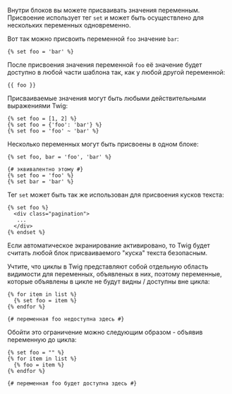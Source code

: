 Внутри блоков вы можете присваивать значения переменным. Присвоение использует тег ```set``` и может быть осуществлено для нескольких переменных одновременно.

Вот так можно присвоить переменной ```foo``` значение ```bar```:

```twig
{% set foo = 'bar' %}
```

После присвоения значения переменной ```foo``` её значение будет доступно в любой части шаблона так, как у любой другой переменной:

```twig
{{ foo }}
```

Присваиваемые значения могут быть любыми действительными выражениями Twig:

```twig
{% set foo = [1, 2] %}
{% set foo = {'foo': 'bar'} %}
{% set foo = 'foo' ~ 'bar' %}
```

Несколько переменных могут быть присвоены в одном блоке:

```twig
{% set foo, bar = 'foo', 'bar' %}

{# эквивалентно этому #}
{% set foo = 'foo' %}
{% set bar = 'bar' %}
```

Тег ```set``` может быть так же использован для присвоения кусков текста:

```twig
{% set foo %}
  <div class="pagination">
   ...
  </div>
{% endset %}
```

Если автоматическое экранирование активировано, то Twig будет считать любой блок присваиваемого "куска" текста безопасным. 

Учтите, что циклы в Twig представляют собой отдельную область видимости для переменных, объявленых в них, поэтому переменные, которые объявлены в цикле не будут видны / доступны вне цикла:

```twig
{% for item in list %}
  {% set foo = item %}
{% endfor %}

{# переменная foo недоступна здесь #}
```

Обойти это ограничение можно следующим образом - объявив переменную до цикла:

```twig
{% set foo = "" %}
{% for item in list %}
  {% foo = item %}
{% endfor %}

{# переменная foo будет доступна здесь #}
```
